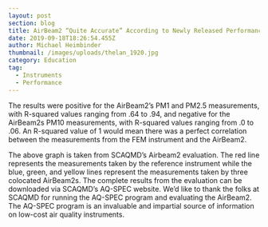 ```yaml
---
layout: post
section: blog
title: AirBeam2 “Quite Accurate” According to Newly Released Performance Evaluation
date: 2019-09-18T18:26:54.455Z
author: Michael Heimbinder
thumbnail: /images/uploads/thelan_1920.jpg
category: Education
tag:
  - Instruments
  - Performance
---
```

The results were positive for the AirBeam2’s PM1 and PM2.5 measurements, with R-squared values ranging from .64 to .94, and negative for the AirBeam2s PM10 measurements, with R-squared values ranging from .0 to .06. An R-squared value of 1 would mean there was a perfect correlation between the measurements from the FEM instrument and the AirBeam2.

The above graph is taken from SCAQMD’s Airbeam2 evaluation. The red line represents the measurements taken by the reference instrument while the blue, green, and yellow lines represent the measurements taken by three colocated AirBeam2s. The complete results from the evaluation can be downloaded via SCAQMD’s AQ-SPEC website. We’d like to thank the folks at SCAQMD for running the AQ-SPEC program and evaluating the AirBeam2. The AQ-SPEC program is an invaluable and impartial source of information on low-cost air quality instruments.
